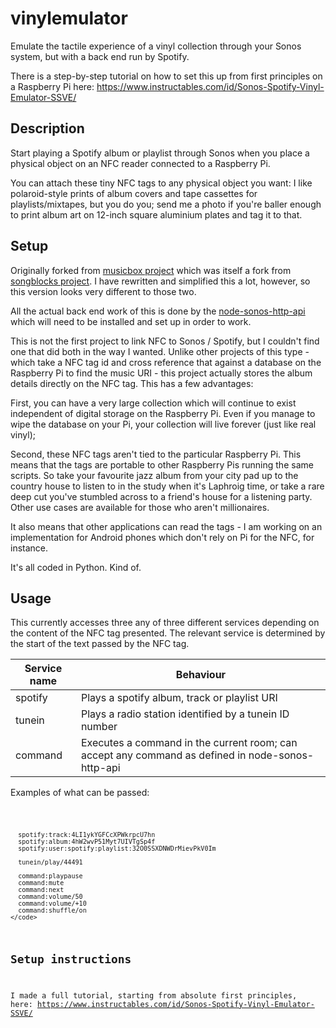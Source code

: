 # vinylemulator

Emulate the tactile experience of a vinyl collection through your Sonos system, but with a back end run by Spotify.

There is a step-by-step tutorial on how to set this up from first principles on a Raspberry Pi here: https://www.instructables.com/id/Sonos-Spotify-Vinyl-Emulator-SSVE/

Description
---------------------------

Start playing a Spotify album or playlist through Sonos when you place a physical object on an NFC reader connected to a Raspberry Pi.

You can attach these tiny NFC tags to any physical object you want: I like polaroid-style prints of album covers and tape cassettes for playlists/mixtapes, but you do you; send me a photo if you're baller enough to print album art on 12-inch square aluminium plates and tag it to that.

Setup
---------------------------

Originally forked from <a href="https://github.com/pucbaldwin/musicbox">musicbox project</a> which was itself a fork from <a href="https://github.com/shawnrk/songblocks">songblocks project</a>. I have rewritten and simplified this a lot, however, so this version looks very different to those two.

All the actual back end work of this is done by the <a href="https://github.com/jishi/node-sonos-http-api/">node-sonos-http-api</a> which will need to be installed and set up in order to work.

This is not the first project to link NFC to Sonos / Spotify, but I couldn't find one that did both in the way I wanted. Unlike other projects of this type - which take a NFC tag id and cross reference that against a database on the Raspberry Pi to find the music URI - this project actually stores the album details directly on the NFC tag. This has a few advantages:

First, you can have a very large collection which will continue to exist independent of digital storage on the Raspberry Pi. Even if you manage to wipe the database on your Pi, your collection will live forever (just like real vinyl);

Second, these NFC tags aren't tied to the particular Raspberry Pi. This means that the tags are portable to other Raspberry Pis running the same scripts. So take your favourite jazz album from your city pad up to the country house to listen to in the study when it's Laphroig time, or take a rare deep cut you've stumbled across to a friend's house for a listening party. Other use cases are available for those who aren't millionaires.

It also means that other applications can read the tags - I am working on an implementation for Android phones which don't rely on Pi for the NFC, for instance.

It's all coded in Python. Kind of.

Usage
---------------------------

This currently accesses three any of three different services depending on the content of the NFC tag presented. The relevant service is determined by the start of the text passed by the NFC tag.

| Service name     | Behaviour       |
| ---------------- | --------------- |
| spotify | Plays a spotify album, track or playlist URI |
| tunein | Plays a radio station identified by a tunein ID number |
| command | Executes a command in the current room; can accept any command as defined in node-sonos-http-api |

Examples of what can be passed:

  <code>
  
      spotify:track:4LI1ykYGFCcXPWkrpcU7hn
      spotify:album:4hW2wvP51Myt7UIVTgSp4f
      spotify:user:spotify:playlist:32O0SSXDNWDrMievPkV0Im

      tunein/play/44491

      command:playpause
      command:mute
      command:next
      command:volume/50
      command:volume/+10
      command:shuffle/on
    </code>

Setup instructions
---------------------------

I made a full tutorial, starting from absolute first principles, here:
https://www.instructables.com/id/Sonos-Spotify-Vinyl-Emulator-SSVE/
